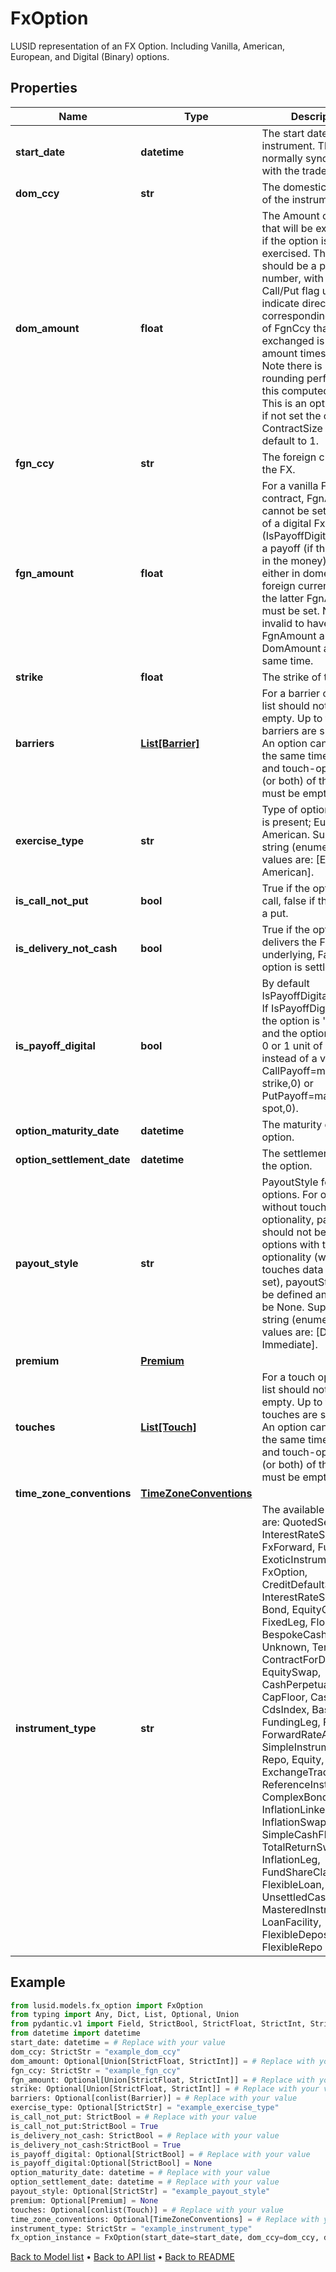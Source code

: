 # FxOption

LUSID representation of an FX Option. Including Vanilla, American, European, and Digital (Binary) options.
## Properties
Name | Type | Description | Notes
------------ | ------------- | ------------- | -------------
**start_date** | **datetime** | The start date of the instrument. This is normally synonymous with the trade-date. | 
**dom_ccy** | **str** | The domestic currency of the instrument. | 
**dom_amount** | **float** | The Amount of DomCcy that will be exchanged if the option is exercised. This amount should be a positive number, with the Call/Put flag used to indicate direction. The corresponding amount of FgnCcy that will be exchanged is this amount times the strike. Note there is no rounding performed on this computed value. This is an optional field, if not set the option ContractSize will default to 1. | [optional] 
**fgn_ccy** | **str** | The foreign currency of the FX. | 
**fgn_amount** | **float** | For a vanilla FxOption contract, FgnAmount cannot be set. In case of a digital FxOption (IsPayoffDigital&#x3D;&#x3D;true) a payoff (if the option is in the money) can be either in domestic or in foreign currency - for the latter FgnAmount must be set. Note: It is invalid to have FgnAmount and DomAmount at the same time. | [optional] 
**strike** | **float** | The strike of the option. | [optional] 
**barriers** | [**List[Barrier]**](Barrier.md) | For a barrier option the list should not be empty. Up to two barriers are supported. An option cannot be at the same time barrier- and touch-option. One (or both) of the lists must be empty. | [optional] 
**exercise_type** | **str** | Type of optionality that is present; European, American.  Supported string (enumeration) values are: [European, American]. | [optional] 
**is_call_not_put** | **bool** | True if the option is a call, false if the option is a put. | 
**is_delivery_not_cash** | **bool** | True if the option delivers the FX underlying, False if the option is settled in cash. | 
**is_payoff_digital** | **bool** | By default IsPayoffDigital is false. If IsPayoffDigital&#x3D;true, the option is &#39;digital&#39;, and the option payoff is 0 or 1 unit of currency, instead of a vanilla CallPayoff&#x3D;max(spot-strike,0) or PutPayoff&#x3D;max(strike-spot,0). | [optional] 
**option_maturity_date** | **datetime** | The maturity date of the option. | 
**option_settlement_date** | **datetime** | The settlement date of the option. | 
**payout_style** | **str** | PayoutStyle for touch options.              For options without touch optionality, payoutStyle should not be set. For options with touch optionality (where the touches data has been set), payoutStyle must be defined and cannot be None.  Supported string (enumeration) values are: [Deferred, Immediate]. | [optional] 
**premium** | [**Premium**](Premium.md) |  | [optional] 
**touches** | [**List[Touch]**](Touch.md) | For a touch option the list should not be empty. Up to two touches are supported. An option cannot be at the same time barrier- and touch-option. One (or both) of the lists must be empty. | [optional] 
**time_zone_conventions** | [**TimeZoneConventions**](TimeZoneConventions.md) |  | [optional] 
**instrument_type** | **str** | The available values are: QuotedSecurity, InterestRateSwap, FxForward, Future, ExoticInstrument, FxOption, CreditDefaultSwap, InterestRateSwaption, Bond, EquityOption, FixedLeg, FloatingLeg, BespokeCashFlowsLeg, Unknown, TermDeposit, ContractForDifference, EquitySwap, CashPerpetual, CapFloor, CashSettled, CdsIndex, Basket, FundingLeg, FxSwap, ForwardRateAgreement, SimpleInstrument, Repo, Equity, ExchangeTradedOption, ReferenceInstrument, ComplexBond, InflationLinkedBond, InflationSwap, SimpleCashFlowLoan, TotalReturnSwap, InflationLeg, FundShareClass, FlexibleLoan, UnsettledCash, Cash, MasteredInstrument, LoanFacility, FlexibleDeposit, FlexibleRepo | 
## Example

```python
from lusid.models.fx_option import FxOption
from typing import Any, Dict, List, Optional, Union
from pydantic.v1 import Field, StrictBool, StrictFloat, StrictInt, StrictStr, conlist, validator
from datetime import datetime
start_date: datetime = # Replace with your value
dom_ccy: StrictStr = "example_dom_ccy"
dom_amount: Optional[Union[StrictFloat, StrictInt]] = # Replace with your value
fgn_ccy: StrictStr = "example_fgn_ccy"
fgn_amount: Optional[Union[StrictFloat, StrictInt]] = # Replace with your value
strike: Optional[Union[StrictFloat, StrictInt]] = # Replace with your value
barriers: Optional[conlist(Barrier)] = # Replace with your value
exercise_type: Optional[StrictStr] = "example_exercise_type"
is_call_not_put: StrictBool = # Replace with your value
is_call_not_put:StrictBool = True
is_delivery_not_cash: StrictBool = # Replace with your value
is_delivery_not_cash:StrictBool = True
is_payoff_digital: Optional[StrictBool] = # Replace with your value
is_payoff_digital:Optional[StrictBool] = None
option_maturity_date: datetime = # Replace with your value
option_settlement_date: datetime = # Replace with your value
payout_style: Optional[StrictStr] = "example_payout_style"
premium: Optional[Premium] = None
touches: Optional[conlist(Touch)] = # Replace with your value
time_zone_conventions: Optional[TimeZoneConventions] = # Replace with your value
instrument_type: StrictStr = "example_instrument_type"
fx_option_instance = FxOption(start_date=start_date, dom_ccy=dom_ccy, dom_amount=dom_amount, fgn_ccy=fgn_ccy, fgn_amount=fgn_amount, strike=strike, barriers=barriers, exercise_type=exercise_type, is_call_not_put=is_call_not_put, is_delivery_not_cash=is_delivery_not_cash, is_payoff_digital=is_payoff_digital, option_maturity_date=option_maturity_date, option_settlement_date=option_settlement_date, payout_style=payout_style, premium=premium, touches=touches, time_zone_conventions=time_zone_conventions, instrument_type=instrument_type)

```

[Back to Model list](../README.md#documentation-for-models) &#8226; [Back to API list](../README.md#documentation-for-api-endpoints) &#8226; [Back to README](../README.md)

